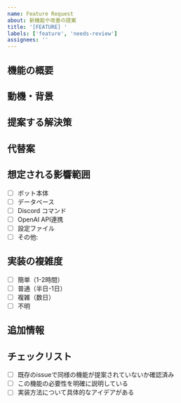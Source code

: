 ```yaml
---
name: Feature Request
about: 新機能や改善の提案
title: '[FEATURE] '
labels: ['feature', 'needs-review']
assignees: ''
---
```


## 機能の概要
<!-- 追加したい機能を簡潔に説明 -->

## 動機・背景
<!-- なぜこの機能が必要なのか、どのような問題を解決するのか -->

## 提案する解決策
<!-- どのような実装を想定しているか -->

## 代替案
<!-- 他に考えられる実装方法があれば記載 -->

## 想定される影響範囲
<!-- この機能追加により影響を受ける部分 -->
- [ ] ボット本体
- [ ] データベース
- [ ] Discord コマンド
- [ ] OpenAI API連携
- [ ] 設定ファイル
- [ ] その他:

## 実装の複雑度
- [ ] 簡単（1-2時間）
- [ ] 普通（半日-1日）
- [ ] 複雑（数日）
- [ ] 不明

## 追加情報
<!-- 参考リンク、関連issue、実装例等があれば記載 -->

## チェックリスト
- [ ] 既存のissueで同様の機能が提案されていないか確認済み
- [ ] この機能の必要性を明確に説明している
- [ ] 実装方法について具体的なアイデアがある
